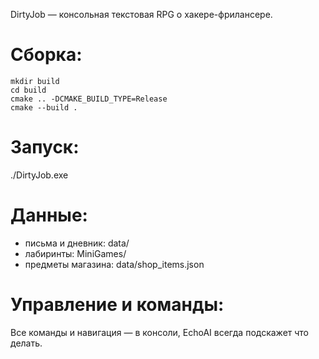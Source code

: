 DirtyJob — консольная текстовая RPG о хакере-фрилансере.

# Сборка:
```
mkdir build
cd build
cmake .. -DCMAKE_BUILD_TYPE=Release
cmake --build .
```
# Запуск:
./DirtyJob.exe

# Данные:
- письма и дневник: data/
- лабиринты: MiniGames/
- предметы магазина: data/shop_items.json

# Управление и команды:
Все команды и навигация — в консоли, EchoAI всегда подскажет что делать.
